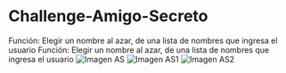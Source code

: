 # Challenge-Amigo-Secreto
<l1>Función: Elegir un nombre al azar, de una lista de nombres que ingresa el usuario</l1>
<l1>Función: Elegir un nombre al azar, de una lista de nombres que ingresa el usuario</l1>
![Imagen AS](https://github.com/user-attachments/assets/958fb06f-5873-41c9-950a-5509666e50fd)
![Imagen AS1](https://github.com/user-attachments/assets/878d0d4b-8380-4135-a893-b62b1981ce3e)
![Imagen AS2](https://github.com/user-attachments/assets/9dfe7e70-e099-49f3-9ecf-cde771db6e54)


